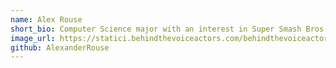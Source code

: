 ```yaml
---
name: Alex Rouse
short_bio: Computer Science major with an interest in Super Smash Bros and transferring to UCSD
image_url: https://statici.behindthevoiceactors.com/behindthevoiceactors/_img/chars/lucas-super-smash-bros-for-nintendo-switch-69.5.jpg
github: AlexanderRouse
---
```

